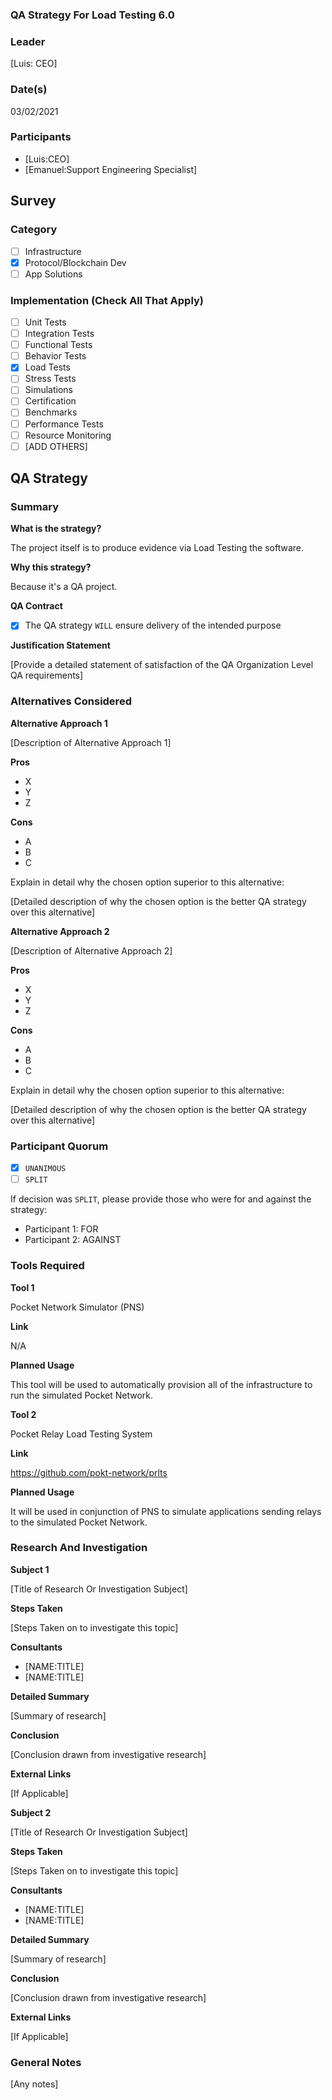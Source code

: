### QA Strategy For Load Testing 6.0
### Leader  
[Luis: CEO]  
### Date(s)  
03/02/2021  
### Participants
- [Luis:CEO]
- [Emanuel:Support Engineering Specialist]
## Survey
### Category
- [ ] Infrastructure  
- [X] Protocol/Blockchain Dev  
- [ ] App Solutions  

### Implementation (Check All That Apply)
- [ ] Unit Tests
- [ ] Integration Tests
- [ ] Functional Tests
- [ ] Behavior Tests
- [X] Load Tests
- [ ] Stress Tests
- [ ] Simulations
- [ ] Certification
- [ ] Benchmarks
- [ ] Performance Tests
- [ ] Resource Monitoring
- [ ] [ADD OTHERS]

## QA Strategy
### Summary

**What is the strategy?**

The project itself is to produce evidence via Load Testing the software.

**Why this strategy?**

Because it's a QA project.

**QA Contract**

- [X] The QA strategy `WILL` ensure delivery of the intended purpose

**Justification Statement**

[Provide a detailed statement of satisfaction of the QA Organization Level QA requirements]

### Alternatives Considered
**Alternative Approach 1**

[Description of Alternative Approach 1]

**Pros**
- X
- Y
- Z

**Cons**
- A
- B
- C

Explain in detail why the chosen option superior to this alternative:

[Detailed description of why the chosen option is the better QA strategy over this alternative]

**Alternative Approach 2**

[Description of Alternative Approach 2]

**Pros**
- X
- Y
- Z

**Cons**
- A
- B
- C

Explain in detail why the chosen option superior to this alternative:

[Detailed description of why the chosen option is the better QA strategy over this alternative]
### Participant Quorum
- [X] `UNANIMOUS`
- [ ] `SPLIT`

If decision was `SPLIT`, please provide those who were for and against the strategy:
- Participant 1: FOR
- Participant 2: AGAINST

### Tools Required
**Tool 1**

Pocket Network Simulator (PNS)

**Link**

N/A

**Planned Usage**

This tool will be used to automatically provision all of the infrastructure to run the simulated Pocket Network.

**Tool 2**

Pocket Relay Load Testing System

**Link**

https://github.com/pokt-network/prlts

**Planned Usage**

It will be used in conjunction of PNS to simulate applications sending relays to the simulated Pocket Network.

### Research And Investigation
**Subject 1**

[Title of Research Or Investigation Subject]

**Steps Taken**

[Steps Taken on to investigate this topic]

**Consultants**

- [NAME:TITLE]
- [NAME:TITLE]

**Detailed Summary**

[Summary of research]

**Conclusion**

[Conclusion drawn from investigative research]

**External Links**

[If Applicable]

**Subject 2**

[Title of Research Or Investigation Subject]

**Steps Taken**

[Steps Taken on to investigate this topic]

**Consultants**

- [NAME:TITLE]
- [NAME:TITLE]

**Detailed Summary**

[Summary of research]

**Conclusion**

[Conclusion drawn from investigative research]

**External Links**

[If Applicable]

### General Notes  
[Any notes]  